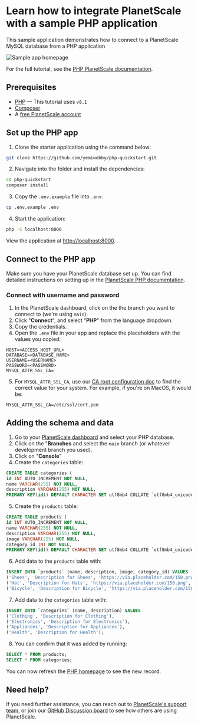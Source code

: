 # Learn how to integrate PlanetScale with a sample PHP application

This sample application demonstrates how to connect to a PlanetScale MySQL database from a PHP application

![Sample app homepage](https://docs.planetscale.com/img/docs/php-sample-app-homepage.png)

For the full tutorial, see the [PHP PlanetScale documentation](https://docs.planetscale.com/tutorials/connect-php-app).

## Prerequisites

- [PHP](https://www.php.net/manual/en/install.php) &mdash; This tutorial uses `v8.1`
- [Composer](https://getcomposer.org/)
- A [free PlanetScale account](https://auth.planetscale.com/sign-up)

## Set up the PHP app

1. Clone the starter application using the command below:

```bash
git clone https://github.com/yemiwebby/php-quickstart.git
```

2. Navigate into the folder and install the dependencies:

```bash
cd php-quickstart
composer install
```

3. Copy the `.env.example` file into `.env`:

```bash
cp .env.example .env
```

4. Start the application:

```bash
php -S localhost:8000
```

View the application at [http://localhost:8000](http://localhost:8000).

## Connect to the PHP app

Make sure you have your PlanetScale database set up. You can find detailed instructions on setting up in the [PlanetScale PHP documentation](https://docs.planetscale.com/tutorials/connect-php-app).

### Connect with username and password

1. In the PlanetScale dashboard, click on the the branch you want to connect to (we're using `main`).
2. Click "**Connect**", and select "**PHP**" from the language dropdown.
3. Copy the credentials.
4. Open the `.env` file in your app and replace the placeholders with the values you copied:

```
HOST=<ACCESS_HOST_URL>
DATABASE=<DATABASE_NAME>
USERNAME=<USERNAME>
PASSWORD=<PASSWORD>
MYSQL_ATTR_SSL_CA=
```

5. For `MYSQL_ATTR_SSL_CA`, use our [CA root configuration doc](/concepts/secure-connections#ca-root-configuration) to find the correct value for your system. For example, if you're on MacOS, it would be:

```
MYSQL_ATTR_SSL_CA=/etc/ssl/cert.pem
```

## Adding the schema and data

1. Go to your [PlanetScale dashboard](https://app.planetscale.com) and select your PHP database.
2. Click on the "**Branches** and select the `main` branch (or whatever development branch you used).
3. Click on "**Console**"
4. Create the `categories` table:

```sql
CREATE TABLE categories (
id INT AUTO_INCREMENT NOT NULL,
name VARCHAR(255) NOT NULL,
description VARCHAR(255) NOT NULL,
PRIMARY KEY(id)) DEFAULT CHARACTER SET utf8mb4 COLLATE `utf8mb4_unicode_ci` ENGINE = InnoDB;
```

5. Create the `products` table:

```sql
CREATE TABLE products (
id INT AUTO_INCREMENT NOT NULL,
name VARCHAR(255) NOT NULL,
description VARCHAR(255) NOT NULL,
image VARCHAR(255) NOT NULL,
category_id INT NOT NULL,
PRIMARY KEY(id)) DEFAULT CHARACTER SET utf8mb4 COLLATE `utf8mb4_unicode_ci` ENGINE = InnoDB;
```

6. Add data to the `products` table with:

```sql
INSERT INTO `products` (name, description, image, category_id) VALUES
('Shoes', 'Description for Shoes', 'https://via.placeholder.com/150.png', '1'),
('Hat', 'Description for Hats', 'https://via.placeholder.com/150.png', '1'),
('Bicycle', 'Description for Bicycle', 'https://via.placeholder.com/150.png', '4');
```

7. Add data to the `categories` table with:

```sql
INSERT INTO `categories` (name, description) VALUES
('Clothing', 'Description for Clothing'),
('Electronics', 'Description for Electronics'),
('Appliances', 'Description for Appliances'),
('Health', 'Description for Health');
```

8. You can confirm that it was added by running:

```sql
SELECT * FROM products;
SELECT * FROM categories;
```

You can now refresh the [PHP homepage](http://localhost:8000) to see the new record.

## Need help?

If you need further assistance, you can reach out to [PlanetScale's support team](https://www.planetscale.com/support), or join our [GitHub Discussion board](https://github.com/planetscale/beta/discussions) to see how others are using PlanetScale.
